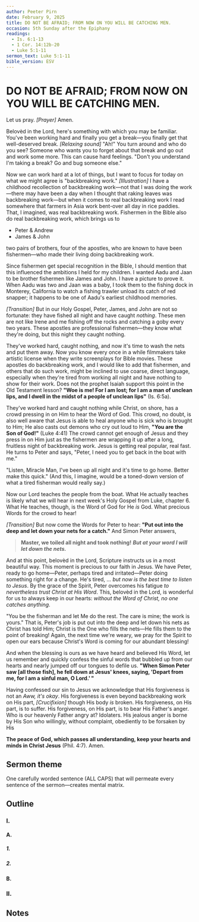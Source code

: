 ```yaml
---
author: Peeter Pirn
date: February 9, 2025
title: DO NOT BE AFRAID; FROM NOW ON YOU WILL BE CATCHING MEN.
occasion: 5th Sunday after the Epiphany
readings:
  - Is. 6:1-13
  - 1 Cor. 14:12b-20
  - Luke 5:1-11
sermon_text: Luke 5:1-11
bible_version: ESV
---
```


# DO NOT BE AFRAID; FROM NOW ON YOU WILL BE CATCHING MEN.

Let us pray. *\[Prayer]*  Amen.

Belovèd in the Lord, here's something with which you may be familiar. You've been working hard and finally you get a break—you finally get that well-deserved break. *\[Relaxing sound]*  "Ah!" You turn around and who do you see? Someone who wants you to forget about that break and go out and work some more. This can cause hard feelings. "Don't you understand I'm taking a break? Go and bug someone else."

Now we can work hard at a lot of things, but I want to focus for today on what we might agree is "backbreaking work." *\[Illustration]*  I have a childhood recollection of backbreaking work—not that I was doing the work—there may have been a day when I thought that raking leaves was backbreaking work—but when it comes to real backbreaking work I read somewhere that farmers in Asia work bent-over all day in rice paddies. That, I imagined, was real backbreaking work. Fishermen in the Bible also do real backbreaking work, which brings us to
* Peter & Andrew
* James & John

two pairs of brothers, four of the apostles, who are known to have been fishermen—who made their living doing backbreaking work.

Since fishermen get special recognition in the Bible, I should mention that this influenced the ambitions I held for my children. I wanted Aadu and Jaan to be brother fishermen like James and John. I have a picture to prove it. When Aadu was two and Jaan was a baby, I took them to the fishing dock in Monterey, California to watch a fishing trawler unload its catch of red snapper; it happens to be one of Aadu's earliest childhood memories.

*\[Transition]*  But in our Holy Gospel, Peter, James, and John are not so fortunate: they have fished all night and have caught *nothing*. These men are not like Irene and me fishing off the rocks and catching a goby every two years. These apostles are professional fishermen—they know what they're doing, but this night they caught nothing.

They've worked hard, caught nothing, and now it's time to wash the nets and put them away. Now you know every once in a while filmmakers take artistic license when they write screenplays for Bible movies. These apostles do backbreaking work, and I would like to add that fishermen, and others that do such work, might be inclined to use coarse, direct language, especially when they're tired from working all night and have nothing to show for their work. Does not the prophet Isaiah support this point in the Old Testament lesson? **"Woe is me! For I am lost; for I am a man of unclean lips, and I dwell in the midst of a people of unclean lips"**  (Is. 6:5a).

They've worked hard and caught nothing while Christ, on shore, has a crowd pressing in on Him to hear the Word of God. This crowd, no doubt, is also well aware that Jesus is able to heal anyone who is sick who is brought to Him; He also casts out demons who cry out loud to Him, **"You are the Son of God!"**  (Luke 4:41) The crowd cannot get enough of Jesus and they press in on Him just as the fishermen are wrapping it up after a long, fruitless night of backbreaking work. Jesus is getting real popular, real fast. He turns to Peter and says, "Peter, I need you to get back in the boat with me."

"Listen, Miracle Man, I've been up all night and it's time to go home. Better make this quick." (And this, I imagine, would be a toned-down version of what a tired fisherman would really say.)

Now our Lord teaches the people from the boat. What He actually teaches is likely what we will hear in next week's Holy Gospel from Luke, chapter 6. What He teaches, though, is the Word of God for He *is* God. What precious Words for the crowd to hear!

*\[Transition]*  But now come the Words for Peter to hear: **"Put out into the deep and let down your nets for a catch."**  And Simon Peter answers,
> **Master, we toiled all night and took nothing!**  ***But at your word I will let down the nets.***

And at this point, belovèd in the Lord, Scripture instructs us in a most beautiful way. This moment is precious to our faith in Jesus. We have Peter, ready to go home—Peter, perhaps tired and irritated—Peter doing something right for a change. He's tired, … *but now is the best time to listen to Jesus*. By the grace of the Spirit, Peter overcomes his fatigue *to nevertheless trust Christ at His Word*. This, belovèd in the Lord, is wonderful for us to always keep in our hearts: *without the Word of Christ, no one catches anything*.

"You be the fisherman and let Me do the rest. The care is mine; the work is yours." That is, Peter's job is put out into the deep and let down his nets as Christ has told Him; Christ is the One who fills the nets—He fills them to the point of breaking! Again, the next time we're weary, we pray for the Spirit to open our ears because Christ's Word is coming for our abundant blessing!

And when the blessing is ours as we have heard and believed His Word, let us remember and quickly confess the sinful words that bubbled up from our hearts and nearly jumped off our tongues to defile us. **"When Simon Peter saw \[all those fish], he fell down at Jesus' knees, saying, 'Depart from me, for I am a sinful man, O Lord.' "**

Having confessed our sin to Jesus we acknowledge that His forgiveness is not an *Aww, it's okay*. His forgiveness is even beyond backbreaking work on His part, *\[Crucifixion]*  though His body *is* broken. His forgiveness, on His part, is to suffer. His forgiveness, on His part, is to bear His Father's anger. Who is our heavenly Father angry at? Idolaters. His jealous anger is borne by His Son who willingly, without complaint, obediently to be forsaken by His


**The peace of God, which passes all understanding, keep your hearts and minds in Christ Jesus** (Phil. 4:7). Amen.

## Sermon theme
One carefully worded sentence (ALL CAPS) that will permeate every sentence of the sermon—creates mental matrix.
## Outline
### I.
#### A.
##### 1.
##### 2.
#### B.
### II.
## Notes